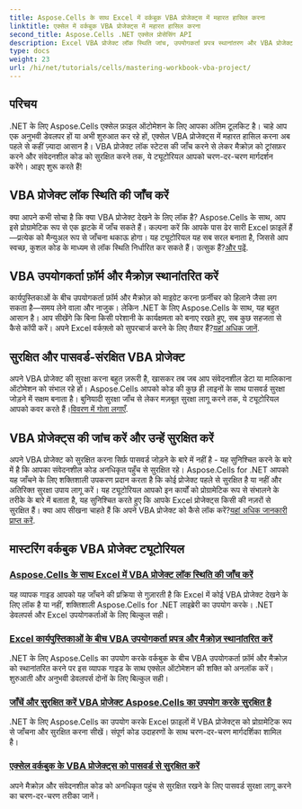 ```yaml
---
title: Aspose.Cells के साथ Excel में वर्कबुक VBA प्रोजेक्ट्स में महारत हासिल करना
linktitle: एक्सेल में वर्कबुक VBA प्रोजेक्ट्स में महारत हासिल करना
second_title: Aspose.Cells .NET एक्सेल प्रोसेसिंग API
description: Excel VBA प्रोजेक्ट लॉक स्थिति जांच, उपयोगकर्ता प्रपत्र स्थानांतरण और VBA प्रोजेक्ट सुरक्षा में महारत हासिल करने के लिए व्यापक Aspose.Cells for .NET ट्यूटोरियल का अन्वेषण करें।
type: docs
weight: 23
url: /hi/net/tutorials/cells/mastering-workbook-vba-project/
---
```

## परिचय

.NET के लिए Aspose.Cells एक्सेल फ़ाइल ऑटोमेशन के लिए आपका अंतिम टूलकिट है। चाहे आप एक अनुभवी डेवलपर हों या अभी शुरुआत कर रहे हों, एक्सेल VBA प्रोजेक्ट्स में महारत हासिल करना अब पहले से कहीं ज़्यादा आसान है। VBA प्रोजेक्ट लॉक स्टेटस की जाँच करने से लेकर मैक्रोज़ को ट्रांसफ़र करने और संवेदनशील कोड को सुरक्षित करने तक, ये ट्यूटोरियल आपको चरण-दर-चरण मार्गदर्शन करेंगे। आइए शुरू करते हैं!

## VBA प्रोजेक्ट लॉक स्थिति की जाँच करें

क्या आपने कभी सोचा है कि क्या VBA प्रोजेक्ट देखने के लिए लॉक है? Aspose.Cells के साथ, आप इसे प्रोग्रामेटिक रूप से एक झटके में जाँच सकते हैं। कल्पना करें कि आपके पास ढेर सारी Excel फ़ाइलें हैं—प्रत्येक को मैन्युअल रूप से जाँचना थकाऊ होगा। यह ट्यूटोरियल यह सब सरल बनाता है, जिससे आप स्वच्छ, कुशल कोड के माध्यम से लॉक स्थिति निर्धारित कर सकते हैं। उत्सुक हैं?[और पढ़ें](./check-vba-project-lock-status/).

## VBA उपयोगकर्ता फ़ॉर्म और मैक्रोज़ स्थानांतरित करें

 कार्यपुस्तिकाओं के बीच उपयोगकर्ता फ़ॉर्म और मैक्रोज़ को माइग्रेट करना फ़र्नीचर को हिलाने जैसा लग सकता है—समय लेने वाला और नाजुक। लेकिन .NET के लिए Aspose.Cells के साथ, यह बहुत आसान है। आप सीखेंगे कि बिना किसी परेशानी के कार्यक्षमता को बनाए रखते हुए, सब कुछ सहजता से कैसे कॉपी करें। अपने Excel वर्कफ़्लो को सुपरचार्ज करने के लिए तैयार हैं?[यहां अधिक जानें](./transfer-vba-user-form-and-macro/).

## सुरक्षित और पासवर्ड-संरक्षित VBA प्रोजेक्ट

 अपने VBA प्रोजेक्ट की सुरक्षा करना बहुत ज़रूरी है, खासकर तब जब आप संवेदनशील डेटा या मालिकाना ऑटोमेशन को संभाल रहे हों। Aspose.Cells आपको कोड की कुछ ही लाइनों के साथ पासवर्ड सुरक्षा जोड़ने में सक्षम बनाता है। बुनियादी सुरक्षा जाँच से लेकर मज़बूत सुरक्षा लागू करने तक, ये ट्यूटोरियल आपको कवर करते हैं।[विवरण में गोता लगाएँ](./password-protect-vba-projects/).

## VBA प्रोजेक्ट्स की जांच करें और उन्हें सुरक्षित करें

 अपने VBA प्रोजेक्ट को सुरक्षित करना सिर्फ़ पासवर्ड जोड़ने के बारे में नहीं है - यह सुनिश्चित करने के बारे में है कि आपका संवेदनशील कोड अनधिकृत पहुँच से सुरक्षित रहे। Aspose.Cells for .NET आपको यह जाँचने के लिए शक्तिशाली उपकरण प्रदान करता है कि कोई प्रोजेक्ट पहले से सुरक्षित है या नहीं और अतिरिक्त सुरक्षा उपाय लागू करें। यह ट्यूटोरियल आपको इन कार्यों को प्रोग्रामेटिक रूप से संभालने के तरीके के बारे में बताता है, यह सुनिश्चित करते हुए कि आपके Excel प्रोजेक्ट्स किसी की नज़रों से सुरक्षित हैं। क्या आप सीखना चाहते हैं कि अपने VBA प्रोजेक्ट को कैसे लॉक करें?[यहां अधिक जानकारी प्राप्त करें](./check-and-secure-vba-projects-is-protected/).

## मास्टरिंग वर्कबुक VBA प्रोजेक्ट ट्यूटोरियल
### [Aspose.Cells के साथ Excel में VBA प्रोजेक्ट लॉक स्थिति की जाँच करें](./check-vba-project-lock-status/)
यह व्यापक गाइड आपको यह जाँचने की प्रक्रिया से गुज़ारती है कि Excel में कोई VBA प्रोजेक्ट देखने के लिए लॉक है या नहीं, शक्तिशाली Aspose.Cells for .NET लाइब्रेरी का उपयोग करके। .NET डेवलपर्स और Excel उपयोगकर्ताओं के लिए बिल्कुल सही।
### [Excel कार्यपुस्तिकाओं के बीच VBA उपयोगकर्ता प्रपत्र और मैक्रोज़ स्थानांतरित करें](./transfer-vba-user-form-and-macro/)
.NET के लिए Aspose.Cells का उपयोग करके वर्कबुक के बीच VBA उपयोगकर्ता फ़ॉर्म और मैक्रोज़ को स्थानांतरित करने पर इस व्यापक गाइड के साथ एक्सेल ऑटोमेशन की शक्ति को अनलॉक करें। शुरुआती और अनुभवी डेवलपर्स दोनों के लिए बिल्कुल सही।
### [जाँचें और सुरक्षित करें VBA प्रोजेक्ट Aspose.Cells का उपयोग करके सुरक्षित है](./check-and-secure-vba-projects-is-protected/)
.NET के लिए Aspose.Cells का उपयोग करके Excel फ़ाइलों में VBA प्रोजेक्ट्स को प्रोग्रामेटिक रूप से जाँचना और सुरक्षित करना सीखें। संपूर्ण कोड उदाहरणों के साथ चरण-दर-चरण मार्गदर्शिका शामिल है।
### [एक्सेल वर्कबुक के VBA प्रोजेक्ट्स को पासवर्ड से सुरक्षित करें](./password-protect-vba-projects/)
अपने मैक्रोज़ और संवेदनशील कोड को अनधिकृत पहुंच से सुरक्षित रखने के लिए पासवर्ड सुरक्षा लागू करने का चरण-दर-चरण तरीका जानें।